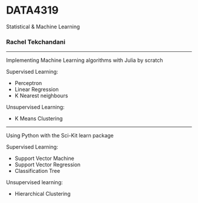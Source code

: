 # DATA4319
Statistical &amp; Machine Learning

### Rachel Tekchandani

-------
Implementing Machine Learning algorithms with Julia by scratch

Supervised Learning:
- Perceptron
- Linear Regression
- K Nearest neighbours

Unsupervised Learning:
- K Means Clustering

-----

Using Python with the Sci-Kit learn package

Supervised Learning:
- Support Vector Machine
- Support Vector Regression
- Classification Tree



Unsupervised learning:
- Hierarchical Clustering
